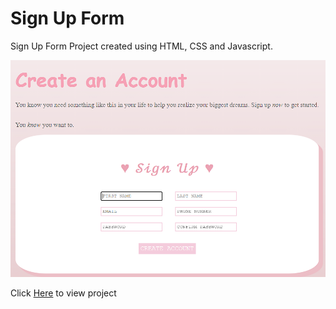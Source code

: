 # Sign Up Form

Sign Up Form Project created using HTML, CSS and Javascript.

![Sign-Up Form Project](/images/restBetter.png)

Click [Here](https://dvelazq1.github.io/sign-up-form/) to view project
